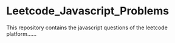 # Leetcode_Javascript_Problems
This repository contains the javascript questions of the leetcode platform......
